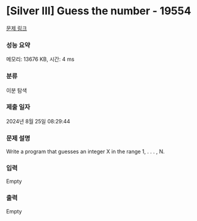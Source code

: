 # [Silver III] Guess the number - 19554 

[문제 링크](https://www.acmicpc.net/problem/19554) 

### 성능 요약

메모리: 13676 KB, 시간: 4 ms

### 분류

이분 탐색

### 제출 일자

2024년 8월 25일 08:29:44

### 문제 설명

<p>Write a program that guesses an integer X in the range 1, . . . , N.</p>

### 입력 

 Empty

### 출력 

 Empty

